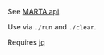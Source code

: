 See [MARTA api](http://www.itsmarta.com/developers/data-sources/marta-bus-realtime-restful-api.aspx).

Use via `./run` and `./clear`.

Requires [jq](https://stedolan.github.io/jq/)

